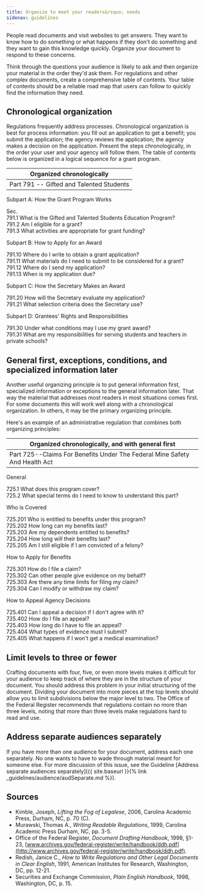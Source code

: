 ```yaml
---
title: Organize to meet your readers&rsquo; needs
sidenav: guidelines
---
```


People read documents and visit websites to get answers. They want to know how to do something or what happens if they don't do something and they want to gain this knowledge quickly. Organize your document to respond to these concerns.

Think through the questions your audience is likely to ask and then organize your material in the order they'd ask them. For regulations and other complex documents, create a comprehensive table of contents. Your table of contents should be a reliable road map that users can follow to quickly find the information they need.

## Chronological organization

Regulations frequently address processes. Chronological organization is best for process information: you fill out an application to get a benefit; you submit the application; the agency reviews the application; the agency makes a decision on the application. Present the steps chronologically, in the order your user and your agency will follow them. The table of contents below is organized in a logical sequence for a grant program.

| Organized chronologically
| ----------------------------------------
| Part 791 -- Gifted and Talented Students

Subpart A: How the Grant Program Works

Sec.<br>
791.1 What is the Gifted and Talented Students Education Program?<br>
791.2 Am I eligible for a grant?<br>
791.3 What activities are appropriate for grant funding?

Subpart B: How to Apply for an Award

791.10 Where do I write to obtain a grant application?<br>
791.11 What materials do I need to submit to be considered for a grant?<br>
791.12 Where do I send my application?<br>
791.13 When is my application due?

Subpart C: How the Secretary Makes an Award

791.20 How will the Secretary evaluate my application?<br>
791.21 What selection criteria does the Secretary use?

Subpart D: Grantees' Rights and Responsibilities

791.30 Under what conditions may I use my grant award?<br>
791.31 What are my responsibilities for serving students and teachers in private schools?

## General first, exceptions, conditions, and specialized information later

Another useful organizing principle is to put general information first, specialized information or exceptions to the general information later. That way the material that addresses most readers in most situations comes first. For some documents this will work well along with a chronological organization. In others, it may be the primary organizing principle.

Here's an example of an administrative regulation that combines both organizing principles:

| Organized chronologically, and with general first
| --------------------------------------------------------------------------
| Part 725--Claims For Benefits Under The Federal Mine Safety And Health Act

General

725.1 What does this program cover?<br>
725.2 What special terms do I need to know to understand this part?

Who is Covered

725.201 Who is entitled to benefits under this program?<br>
725.202 How long can my benefits last?<br>
725.203 Are my dependents entitled to benefits?<br>
725.204 How long will their benefits last?<br>
725.205 Am I still eligible if I am convicted of a felony?

How to Apply for Benefits

725.301 How do I file a claim?<br>
725.302 Can other people give evidence on my behalf?<br>
725.303 Are there any time limits for filing my claim?<br>
725.304 Can I modify or withdraw my claim?

How to Appeal Agency Decisions

725.401 Can I appeal a decision if I don't agree with it?<br>
725.402 How do I file an appeal?<br>
725.403 How long do I have to file an appeal?<br>
725.404 What types of evidence must I submit?<br>
725.405 What happens if I won't get a medical examination?

## Limit levels to three or fewer

Crafting documents with four, five, or even more levels makes it difficult for your audience to keep track of where they are in the structure of your document. You should address this problem in your initial structuring of the document. Dividing your document into more pieces at the top levels should allow you to limit subdivisions below the major level to two. The Office of the Federal Register recommends that regulations contain no more than three levels, noting that more than three levels make regulations hard to read and use.

## Address separate audiences separately

If you have more than one audience for your document, address each one separately. No one wants to have to wade through material meant for someone else. For more discussion of this issue, see the Guideline [Address separate audiences separately]({{ site.baseurl }}{% link _guidelines/audience/audSeparate.md %}).

## Sources

- Kimble, Joseph, _Lifting the Fog of Legalese_, 2006, Carolina Academic Press, Durham, NC, p. 70 (C).
- Murawski, Thomas A., _Writing Readable Regulations_, 1999, Carolina Academic Press Durham, NC, pp. 3-5.
- Office of the Federal Register, _Document Drafting Handbook_, 1998, §1-23, [www.archives.gov/federal-register/write/handbook/ddh.pdf](http://www.archives.gov/federal-register/write/handbook/ddh.pdf).
- Redish, Janice C., _How to Write Regulations and Other Legal Documents in Clear English_, 1991, American Institutes for Research, Washington, DC, pp. 12-21.
- Securities and Exchange Commission, _Plain English Handbook_, 1998, Washington, DC, p. 15.
